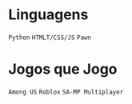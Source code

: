 # Linguagens
```Python```
```HTMLT/CSS/JS```
```Pawn```

# Jogos que Jogo
```Among US```
```Roblox```
```SA-MP Multiplayer```
